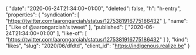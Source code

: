 {
  "date": "2020-06-24T21:34:00+01:00",
  "deleted": false,
  "h": "h-entry",
  "properties": {
    "syndication": [
      "https://twitter.com/aarongarciah/status/1275381916775186432"
    ],
    "name": [
      "Like of @aarongarciah's tweet"
    ],
    "published": [
      "2020-06-24T21:34:00+01:00"
    ],
    "like-of": [
      "https://twitter.com/aarongarciah/status/1275381916775186432"
    ]
  },
  "kind": "likes",
  "slug": "2020/06/dfdtd",
  "client_id": "https://indigenous.realize.be"
}
